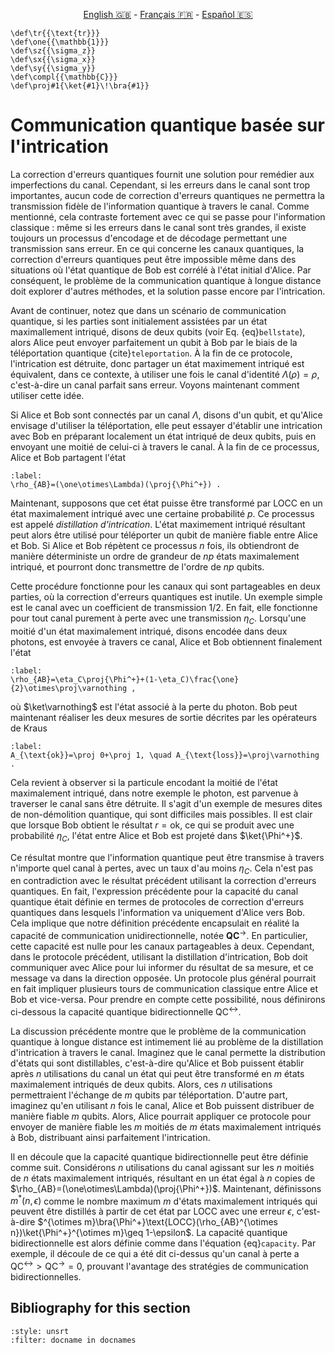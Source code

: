 <p style="text-align: center;">
    <a id="linken" href="../../../../en/content/index.html">English &#x1F1EC;&#x1F1E7;</a> - 
    <a id="linkfr" href="../../../../fr/content/index.html">Français &#x1F1EB;&#x1F1F7;</a> - 
    <a id="linkes" href="../../../../es/content/index.html">Español &#x1F1EA;&#x1F1F8;</a>
</p>
<script>
    currentPage = window.location.href;
    beforeLang = currentPage.slice(0, currentPage.indexOf("content") - 3);
    afterLang = currentPage.slice(currentPage.indexOf("content"));
    document.getElementById("linken").href = beforeLang + "en/" + afterLang;
    document.getElementById("linkfr").href = beforeLang + "fr/" + afterLang;
    document.getElementById("linkes").href = beforeLang + "es/" + afterLang;
</script>


```{math}
\def\tr{{\text{tr}}}
\def\one{{\mathbb{1}}}
\def\sz{{\sigma_z}}
\def\sx{{\sigma_x}}
\def\sy{{\sigma_y}}
\def\compl{{\mathbb{C}}}
\def\proj#1{\ket{#1}\!\bra{#1}}
```

# Communication quantique basée sur l'intrication

La correction d'erreurs quantiques fournit une solution pour remédier aux imperfections du canal. Cependant, si les erreurs dans le canal sont trop importantes, aucun code de correction d'erreurs quantiques ne permettra la transmission fidèle de l'information quantique à travers le canal. Comme mentionné, cela contraste fortement avec ce qui se passe pour l'information classique : même si les erreurs dans le canal sont très grandes, il existe toujours un processus d'encodage et de décodage permettant une transmission sans erreur. En ce qui concerne les canaux quantiques, la correction d'erreurs quantiques peut être impossible même dans des situations où l'état quantique de Bob est corrélé à l'état initial d'Alice. Par conséquent, le problème de la communication quantique à longue distance doit explorer d'autres méthodes, et la solution passe encore par l'intrication.

Avant de continuer, notez que dans un scénario de communication quantique, si les parties sont initialement assistées par un état maximallement intriqué, disons de deux qubits (voir Eq. {eq}`bellstate`), alors Alice peut envoyer parfaitement un qubit à Bob par le biais de la téléportation quantique {cite}`teleportation`. À la fin de ce protocole, l'intrication est détruite, donc partager un état maximement intriqué est équivalent, dans ce contexte, à utiliser une fois le canal d'identité $\Lambda(\rho)=\rho$, c'est-à-dire un canal parfait sans erreur. Voyons maintenant comment utiliser cette idée.

Si Alice et Bob sont connectés par un canal $\Lambda$, disons d'un qubit, et qu'Alice envisage d'utiliser la téléportation, elle peut essayer d'établir une intrication avec Bob en préparant localement un état intriqué de deux qubits, puis en envoyant une moitié de celui-ci à travers le canal. À la fin de ce processus, Alice et Bob partagent l'état

```{math}
:label:
\rho_{AB}=(\one\otimes\Lambda)(\proj{\Phi^+}) .
```

Maintenant, supposons que cet état puisse être transformé par LOCC en un état maximalement intriqué avec une certaine probabilité $p$. Ce processus est appelé *distillation d'intrication*. L'état maximement intriqué résultant peut alors être utilisé pour téléporter un qubit de manière fiable entre Alice et Bob. Si Alice et Bob répètent ce processus $n$ fois, ils obtiendront de manière déterministe un ordre de grandeur de $np$ états maximalement intriqué, et pourront donc transmettre de l'ordre de $np$ qubits.

Cette procédure fonctionne pour les canaux qui sont partageables en deux parties, où la correction d'erreurs quantiques est inutile. Un exemple simple est le canal avec un coefficient de transmission $1/2$. En fait, elle fonctionne pour tout canal purement à perte avec une transmission $\eta_C$. Lorsqu'une moitié d'un état maximalement intriqué, disons encodée dans deux photons, est envoyée à travers ce canal, Alice et Bob obtiennent finalement l'état

```{math}
:label:
\rho_{AB}=\eta_C\proj{\Phi^+}+(1-\eta_C)\frac{\one}{2}\otimes\proj\varnothing ,
```

où $\ket\varnothing$ est l'état associé à la perte du photon. Bob peut maintenant réaliser les deux mesures de sortie décrites par les opérateurs de Kraus

```{math}
:label:
A_{\text{ok}}=\proj 0+\proj 1, \quad A_{\text{loss}}=\proj\varnothing .
```

Cela revient à observer si la particule encodant la moitié de l'état maximalement intriqué, dans notre exemple le photon, est parvenue à traverser le canal sans être détruite. Il s'agit d'un exemple de mesures dites de non-démolition quantique, qui sont difficiles mais possibles. Il est clair que lorsque Bob obtient le résultat $r=\text{ok}$, ce qui se produit avec une probabilité $\eta_C$, l'état entre Alice et Bob est projeté dans $\ket{\Phi^+}$.

Ce résultat montre que l'information quantique peut être transmise à travers n'importe quel canal à pertes, avec un taux d'au moins $\eta_C$. Cela n'est pas en contradiction avec le résultat précédent utilisant la correction d'erreurs quantiques. En fait, l'expression précédente pour la capacité du canal quantique était définie en termes de protocoles de correction d'erreurs quantiques dans lesquels l'information va uniquement d'Alice vers Bob. Cela implique que notre définition précédente encapsulait en réalité la capacité de communication unidirectionnelle, notée $\textbf{QC}^\rightarrow$. En particulier, cette capacité est nulle pour les canaux partageables à deux. Cependant, dans le protocole précédent, utilisant la distillation d'intrication, Bob doit communiquer avec Alice pour lui informer du résultat de sa mesure, et ce message va dans la direction opposée. Un protocole plus général pourrait en fait impliquer plusieurs tours de communication classique entre Alice et Bob et vice-versa. Pour prendre en compte cette possibilité, nous définirons ci-dessous la capacité quantique bidirectionnelle $\text{QC}^\leftrightarrow$.

La discussion précédente montre que le problème de la communication quantique à longue distance est intimement lié au problème de la distillation d'intrication à travers le canal. Imaginez que le canal permette la distribution d'états qui sont distillables, c'est-à-dire qu'Alice et Bob puissent établir après $n$ utilisations du canal un état qui peut être transformé en $m$ états maximalement intriqués de deux qubits. Alors, ces $n$ utilisations permettraient l'échange de $m$ qubits par téléportation. D'autre part, imaginez qu'en utilisant $n$ fois le canal, Alice et Bob puissent distribuer de manière fiable $m$ qubits. Alors, Alice pourrait appliquer ce protocole pour envoyer de manière fiable les $m$ moitiés de $m$ états maximalement intriqués à Bob, distribuant ainsi parfaitement l'intrication.

Il en découle que la capacité quantique bidirectionnelle peut être définie comme suit. Considérons $n$ utilisations du canal agissant sur les $n$ moitiés de $n$ états maximalement intriqués, résultant en un état égal à $n$ copies de $\rho_{AB}=(\one\otimes\Lambda)(\proj{\Phi^+})$. Maintenant, définissons $m^*(n,\epsilon)$ comme le nombre maximum $m$ d'états maximalement intriqués qui peuvent être distillés à partir de cet état par LOCC avec une erreur $\epsilon$, c'est-à-dire $^{\otimes m}\bra{\Phi^+}\text{LOCC}(\rho_{AB}^{\otimes n})\ket{\Phi^+}^{\otimes m}\geq 1-\epsilon$. La capacité quantique bidirectionnelle est alors définie comme dans l'équation {eq}`capacity`. Par exemple, il découle de ce qui a été dit ci-dessus qu'un canal à perte a $\text{QC}^\leftrightarrow>\text{QC}^\rightarrow=0$, prouvant l'avantage des stratégies de communication bidirectionnelles.

## Bibliography for this section
```{bibliography}
:style: unsrt
:filter: docname in docnames
```


